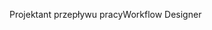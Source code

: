 <span data-ttu-id="29913-101">Projektant przepływu pracy</span><span class="sxs-lookup"><span data-stu-id="29913-101">Workflow Designer</span></span>